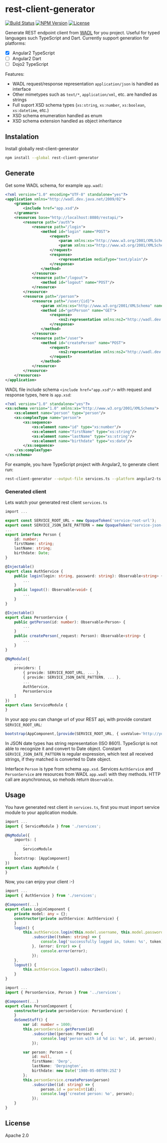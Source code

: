 # rest-client-generator


[![Build Status](https://travis-ci.org/dzurikmiroslav/rest-client-generator.svg?branch=master)](https://travis-ci.org/dzurikmiroslav/rest-client-generator)
[![NPM Version](https://img.shields.io/npm/v/rest-client-generator.svg)](https://www.npmjs.com/package/rest-client-generator)
[![License](http://img.shields.io/npm/l/rest-client-generator.svg)](https://www.npmjs.com/package/rest-client-generator)


Generate REST endpoint client from [WADL](http://www.w3.org/Submission/wadl/) for you project. Useful for typed languages such TypeScript and Dart. Currently support generation for platforms:
- [x] Angular2 TypeScript
- [ ] Angular2 Dart
- [ ] Dojo2 TypeScript

Features: 
- WADL request/response representation `application/json` is handled as interface
- Other mimetypes such as `text/*`, `application/xml`, etc. are handled as strings
- Full suport XSD schema types (`xs:string`, `xs:number`, `xs:boolean`, `xs:datetime`, etc.)
- XSD schema enumeration handled as enum
- XSD schema extension handled as object inheritance


## Instalation

Install globally rest-client-generator

```bash
npm install --global rest-client-generator
```


## Generate

Get some WADL schema, for example `app.wadl`:
```xml
<?xml version="1.0" encoding="UTF-8" standalone="yes"?>
<application xmlns="http://wadl.dev.java.net/2009/02">
    <grammars>
        <include href="app.xsd"/>
    </grammars>
    <resources base="http://localhost:8080/restapi/">
        <resource path="/auth">
            <resource path="/login">
                <method id="login" name="POST">
                    <request>
                        <param xmlns:xs="http://www.w3.org/2001/XMLSchema" name="login" style="query" type="xs:string"/>
                        <param xmlns:xs="http://www.w3.org/2001/XMLSchema" name="password" style="query" type="xs:string"/>
                    </request>
                    <response>
                        <representation mediaType="text/plain"/>
                    </response>
                </method>
            </resource>
            <resource path="/logout">
                <method id="logout" name="POST"/>
            </resource>
        </resource>
        <resource path="/person">
            <resource path="/user/{id}">
                <param xmlns:xs="http://www.w3.org/2001/XMLSchema" name="id" style="template" type="xs:number"/>
                <method id="getPerson" name="GET">
                    <response>
                        <ns2:representation xmlns:ns2="http://wadl.dev.java.net/2009/02" xmlns="" element="person" mediaType="application/json"/>
                    </response>
                </method>
            </resource>
            <resource path="/user">
                <method id="createPerson" name="POST">
                    <request>
                        <ns2:representation xmlns:ns2="http://wadl.dev.java.net/2009/02" xmlns="" element="person" mediaType="application/json"/>
                    </request>
                </method>
            </resource>
        </resource>
    </resources>
</application>
```

WADL file include schema `<include href="app.xsd"/>` with request and response types, here is `app.xsd`:
```xml
<?xml version="1.0" standalone="yes"?>
<xs:schema version="1.0" xmlns:xs="http://www.w3.org/2001/XMLSchema">
    <xs:element name="person" type="person"/>
    <xs:complexType name="person">
        <xs:sequence>
            <xs:element name="id" type="xs:number"/>
            <xs:element name="firstName" type="xs:string"/>
            <xs:element name="lastName" type="xs:string"/>
            <xs:element name="birthdate" type="xs:date"/>
        </xs:sequence>
    </xs:complexType>
</xs:schema>
```

For example, you have TypeScript project with Angular2, to generate client run:

```bash
rest-client-generator --output-file services.ts --platform angular2-ts app.wadl
```


### Generated client

Lets watch your generated rest client `services.ts`
```ts
import ...

export const SERVICE_ROOT_URL = new OpaqueToken('service-root-url');
export const SERVICE_JSON_DATE_PATTERN = new OpaqueToken('service-json-date-pattern');
...
export interface Person {
    id: number;
    firstName: string;
    lastName: string;
    birthdate: Date;
}

@Injectable()
export class AuthService {
    public login(login: string, password: string): Observable<string> {
        ...
    }
    public logout(): Observable<void> {
        ...
    }
}

@Injectable()
export class PersonService {
    public getPerson(id: number): Observable<Person> {
        ...
    }
    public createPerson(_request: Person): Observable<string> {
        ...
    }
}

@NgModule({
    ...
    providers: [
        { provide: SERVICE_ROOT_URL, ... },
        { provide: SERVICE_JSON_DATE_PATTERN, ... },
        ...
        AuthService,
        PersonService
    ]
})
export class ServiceModule {
}

```
In your app you can change url of your REST api, with provide constant `SERVICE_ROOT_URL`:
```ts
bootstrap(AppComponent,[provide(SERVICE_ROOT_URL, { useValue='http://yourapp.com:80/restapi/' })]);
```

In JSON date types has string representation (ISO 8601). TypeScript is not able to recognize it and convert to Date object. Constant `SERVICE_JSON_DATE_PATTERN` is regular expression, which test all received strings, if they matched is converted to Date object.

Interface `Person` is type from schema `app.xsd`. Services `AuthService` and `PersonService` are resources from WADL `app.wadl` with they methods. HTTP call are asynchronous, so mehods return `Observable`.


## Usage

You have generated rest client in `services.ts`, first you must import service module to your application module.

```ts
import ...
import { ServiceModule } from './services';

@NgModule({
    imports: [
        ...
        ServiceModule
    ],
    bootstrap: [AppComponent]
})
export class AppModule {
}
```

Now, you can enjoy your client :-)
```ts
import ...
import { AuthService } from './services';

@Component(...)
export class LoginComponent {
    private model: any = {};
    constructor(private authService: AuthService) {
    }
    login() {
        this.authService.login(this.model.username, this.model.password)
            .subscribe((token: string) => {
                console.log('successfully logged in, token: %s', token);
            }, (error: Error) => {
                console.error(error);
            });
    },
    logout() {
        this.authService.logout().subscribe();
    }
}
```

```ts
import ...
import { PersonService, Person } from '../services';

@Component(...)
export class PersonComponent {
    constructor(private personService: PersonService) {
    }
    doSomeStuff() {
        var id: number = 1000;
        this.personService.getPerson(id)
            .subscribe((person: Person) => {
                console.log('person with id %d is: %o', id, person);
            });

        var person: Person = {
            id: null,
            firstName: 'Derp',
            lastName: 'Derpington',
            birthdate: new Date('1980-05-08T09:25Z')
        };
        this.personService.createPerson(person)
            .subscribe((id: string) => {
                person.id = parseInt(id);
                console.log('created person: %o', person);
            });
    }
}
```


## License

Apache 2.0
